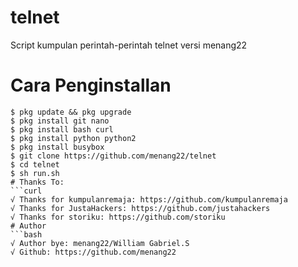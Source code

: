 # telnet
Script kumpulan perintah-perintah telnet versi menang22
# Cara Penginstallan
```curl
$ pkg update && pkg upgrade
$ pkg install git nano
$ pkg install bash curl
$ pkg install python python2
$ pkg install busybox
$ git clone https://github.com/menang22/telnet
$ cd telnet
$ sh run.sh
# Thanks To:
```curl
√ Thanks for kumpulanremaja: https://github.com/kumpulanremaja
√ Thanks for JustaHackers: https://github.com/justahackers
√ Thanks for storiku: https://github.com/storiku
# Author
```bash
√ Author bye: menang22/William Gabriel.S
√ Github: https://github.com/menang22
